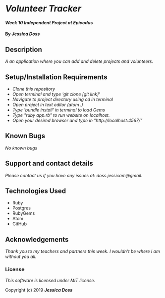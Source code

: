 # _Volunteer Tracker_

#### _Week 10 Independent Project at Epicodus_

#### By _**Jessica Doss**_

## Description

_A an application where you can add and delete projects and volunteers._

## Setup/Installation Requirements

* _Clone this repository_
* _Open terminal and type 'git clone [git link]'_
* _Navigate to project directory using cd in terminal_
* _Open project in text editor (atom .)_
* _Type 'bundle install' in terminal to load Gems_
* _Type "ruby app.rb" to run website on localhost._
* _Open your desired browser and type in "http://localhost:4567/"_

## Known Bugs

_No known bugs_

## Support and contact details

_Please contact us if you have any issues at: doss.jessicam@gmail._

## Technologies Used

* Ruby
* Postgres
* RubyGems
* Atom
* GitHub

## Acknowledgements
_Thank you to my teachers and partners this week. I wouldn't be where I am without you all._

### License
_This software is licensed under MIT license._

Copyright (c) 2019 **_Jessica Doss_**
